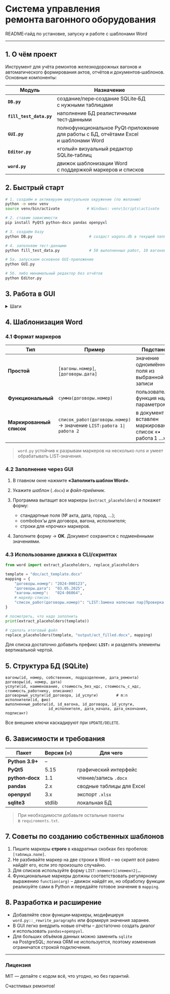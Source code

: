 # Система управления ремонта вагонного оборудования

README‑гайд по установке, запуску и работе с шаблонами Word

---

## 1. О чём проект

Инструмент для учёта ремонтов железнодорожных вагонов и автоматического формирования актов, отчётов и документов‑шаблонов.
Основные компоненты:

| Модуль                  | Назначение                                                                           |
| ----------------------- | ------------------------------------------------------------------------------------ |
| **`DB.py`**             | создание/пере‑создание SQLite‑БД с нужными таблицами                                 |
| **`fill_test_data.py`** | наполнение БД реалистичными тест‑данными                                             |
| **`GUI.py`**            | полнофункциональное PyQt‑приложение для работы с БД, отчётами Excel и шаблонами Word |
| **`Editor.py`**         | «голый» визуальный редактор SQLite‑таблиц                                            |
| **`word.py`**           | движок шаблонизации Word с поддержкой маркеров и списков                             |

## 2. Быстрый старт

```bash
# 1. создаём и активируем виртуальное окружение (по желанию)
python -m venv venv
source venv/bin/activate            # Windows: venv\Scripts\activate

# 2. ставим зависимости
pip install PyQt5 python-docx pandas openpyxl

# 3. создаём базу
python DB.py                         # создаст wagons.db в текущей папке

# 4. заполняем тест‑данными
python fill_test_data.py             # 50 выполненных работ, 10 вагонов и т.д.

# 5а. запускаем основное GUI‑приложение
python GUI.py

# 5б. либо минимальный редактор без отчётов
python Editor.py
```

## 3. Работа в GUI

<details>
<summary>Шаги</summary>

1. **Открыть/создать БД**
   Кнопки «Открыть БД» и «Создать БД». После подключения активируются остальные элементы.

2. **Заполнить тестовыми данными** – перезаписывает все таблицы с данными из `fill_test_data.py`.

3. **Табличный режим**

   * Выберите таблицу (выпадающий список слева).
   * «Добавить запись» – пустая строка; «Удалить запись(и)» – выделенные строки.
   * Для таблицы **`выполненные_работы`** используется специальная форма «Добавить вып. работу» (диалог со списками договоров/услуг/вагонов).

4. **Отчёты**

   * **Акт работ (Excel)** – агрегирует выполненные работы по договору, формирует `.xlsx`.
   * **Выписка по договору (Excel)** – то же, но без ТО‑объёма.
   * **Расчёт оплаты работника** – сводка и сумма за период.
   * **Заполнить шаблон Word** – подробно в след. разделе.

</details>

## 4. Шаблонизация Word

### 4.1 Формат маркеров

| Тип                      | Пример                                                              | Подстановка                                                   |
| ------------------------ | ------------------------------------------------------------------- | ------------------------------------------------------------- |
| **Простой**              | `[вагоны.номер]`, `[договоры.дата]`                                 | значение одноимённого поля из выбранной записи                |
| **Функциональный**       | `сумма(договоры.номер)`                                             | пользовательская функция над параметром                       |
| **Маркированный список** | `список_работ(договоры.номер)` → значение `LIST:работа 1\|работа 2` | в документ будет вставлен маркированный список «• работа 1 …» |

> `word.py` устойчив к разрывам маркеров на несколько *runs* и умеет обрабатывать LIST‑значения.

### 4.2 Заполнение через GUI

1. В главном окне нажмите **«Заполнить шаблон Word»**.
2. Укажите *шаблон* (`.docx`) и *файл‑приёмник*.
3. Программа вытащит все маркеры (`extract_placeholders`) и покажет форму:

   * стандартные поля (№ акта, дата, город, …);
   * combobox’ы для договора, вагона, исполнителя;
   * строки для «прочих» маркеров.
4. Заполните форму → **OK**. Документ сохранится с подменёнными значениями.

### 4.3 Использование движка в CLI/скриптах

```python
from word import extract_placeholders, replace_placeholders

template = "doc/act_template.docx"
mapping = {
    "договоры.номер": "2024‑000123",
    "договоры.дата":  "03.05.2025",
    "вагоны.номер":   "024‑06064",
    # маркёр‑список:
    "список_работ(договоры.номер)": "LIST:Замена колесных пар|Проверка автосцепки",
}

# посмотреть, что надо заполнить
print(extract_placeholders(template))

# сделать итоговый файл
replace_placeholders(template, "output/act_filled.docx", mapping)
```

Для списка достаточно добавить префикс **`LIST:`** и разделять элементы вертикальной чертой.

## 5. Структура БД (SQLite)

```
вагоны(id, номер, собственник, подразделение, дата_ремонта)
договоры(id, номер, дата)
услуги(id, наименование, стоимость_без_ндс, стоимость_с_ндс, стоимость_работнику, описание)
договорные_услуги(id_договора, id_услуги)        # m:n
исполнители(id, фио)
выполненные_работы(id, id_вагона, id_договора, id_услуги,
                   id_исполнителя, дата_начала, дата_окончания, подписант)
```

Все внешние ключи каскадируют при `UPDATE/DELETE`.

## 6. Зависимости и требования

| Пакет           | Версия (≈) | Для чего                  |
| --------------- | ---------- | ------------------------- |
| **Python 3.9+** | –          |                           |
| **PyQt5**       | 5.15       | графический интерфейс     |
| **python‑docx** | 1.1        | чтение/запись `.docx`     |
| **pandas**      | 2.x        | сводные таблицы для Excel |
| **openpyxl**    | 3.x        | экспорт `.xlsx`           |
| **sqlite3**     | stdlib     | локальная БД              |

> При необходимости добавьте остальные пакеты в `requirements.txt`.

## 7. Советы по созданию собственных шаблонов

1. Пишите маркеры **строго** в квадратных скобках без пробелов: `[таблица.поле]`.
2. Не разбивайте маркер на две строки в Word – но скрипт всё равно найдёт его, если это произошло случайно.
3. Для списков используйте форму `LIST:элемент1|элемент2|…`.
4. Функциональные маркеры должны соответствовать регулярному выражению `function(arg)` – движок найдёт их, но обработку функции реализуйте сами в Python и передайте готовое значение в `mapping`.

## 8. Разработка и расширение

* Добавляйте свои функции‑маркеры, модифицируя `word.py::_rewrite_paragraphs` или формируя значения заранее.
* В GUI легко внедрить новые отчёты – достаточно создать диалог и использовать `pandas`+`openpyxl`.
* Для больших объёмов данных можно заменить `sqlite` на PostgreSQL; логика ORM не используется, поэтому изменения ограничатся строкой подключения.

---

### Лицензия

MIT — делайте с кодом всё, что угодно, но без гарантий.

Счастливых ремонтов!
